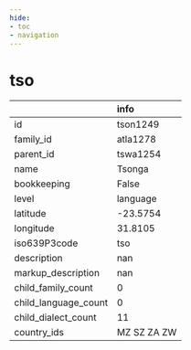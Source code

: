 ```yaml
---
hide:
- toc
- navigation
---
```

# tso
|                      | info        |
|:---------------------|:------------|
| id                   | tson1249    |
| family_id            | atla1278    |
| parent_id            | tswa1254    |
| name                 | Tsonga      |
| bookkeeping          | False       |
| level                | language    |
| latitude             | -23.5754    |
| longitude            | 31.8105     |
| iso639P3code         | tso         |
| description          | nan         |
| markup_description   | nan         |
| child_family_count   | 0           |
| child_language_count | 0           |
| child_dialect_count  | 11          |
| country_ids          | MZ SZ ZA ZW |